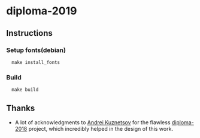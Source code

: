 # diploma-2019
## Instructions
### Setup fonts(debian)
```
  make install_fonts
```

### Build
```
  make build
```

## Thanks
- A lot of acknowledgments to [Andrei Kuznetsov](https://github.com/AndrKzntsv) for the flawless [diploma-2018](https://github.com/AndrKzntsv/diploma-2018) project, which incredibly helped in the design of this work.
